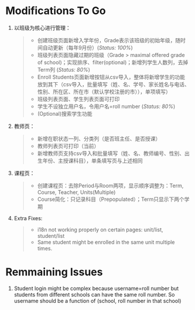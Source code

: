 # Modifications To Go #

1. 以班级为核心进行管理：

    > * 创建班级页面新增入学年份，Grade表示该班级的初始年级，随时间自动更新（每年9月份）(*Status: 100%*)
    > * 班级列表页面隐藏过期的班级（Grade > maximal offered grade of school)；实现排序、filter(optional)；新增列学生人数列，去掉Term列 (*Status: 80%*)
    > * Enroll Students页面新增按钮从csv导入，整体将新增学生的功能放到其下（csv导入，批量填写（姓、名、学号、家长姓名与电话、性别、所在区、所在市（默认学校注册的市）），单项填写）
    > * 班级列表页面、学生列表页面可打印
    > * 学生不设独立用户名，令用户名=roll number (*Status: 80%*)
    > * (Optional)搜索学生功能

2. 教师页：

    > * 新增在职状态一列、分类列（是否班主任、是否授课）
    > * 教师列表页可打印（当前）
    > * 新增教师页支持csv导入和批量填写（姓、名、教师编号、性别、出生年份、主授课科目），单条填写页与上述相同

3. 课程页：

    > * 创建课程页：去除Period与Room两项，显示顺序调整为：Term, Course, Teacher, Units(Multiple)
    > * Course简化：只记录科目（Prepopulated）；Term只显示下两个学期

4. Extra Fixes:

    > * i18n not working properly on certain pages: unit/list, student/list
    > * Same student might be enrolled in the same unit multiple times.

# Remmaining Issues #

1. Student login might be complex because username=roll number but students from different schools can have the same roll number. So username should be a function of (school, roll number in that school)
